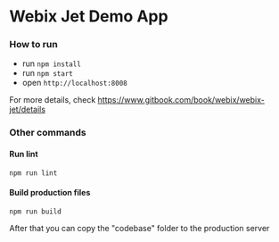 Webix Jet Demo App
===================

### How to run

- run ```npm install```
- run ```npm start```
- open ```http://localhost:8008```

For more details, check https://www.gitbook.com/book/webix/webix-jet/details

### Other commands

#### Run lint

```
npm run lint
```

#### Build production files

```
npm run build
```

After that you can copy the "codebase" folder to the production server


